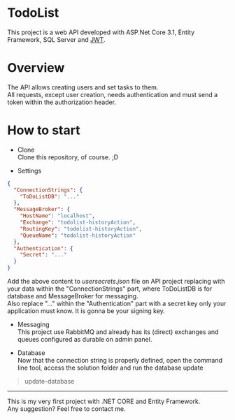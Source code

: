 # TodoList

This project is a web API developed with ASP.Net Core 3.1, Entity Framework, SQL Server and [JWT](https://jwt.io/).

# Overview
The API allows creating users and set tasks to them.  
All requests, except user creation, needs authentication and must send a token within the authorization header. 

# How to start

* Clone    
Clone this repository, of course. ;D

* Settings
```json
{
  "ConnectionStrings": {
    "ToDoListDB": "..."
  },
  "MessageBroker": {
    "HostName": "localhost",
    "Exchange": "todolist-historyAction",
    "RoutingKey": "todolist-historyAction",
    "QueueName": "todolist-historyAction"
  },
  "Authentication": {
    "Secret": "..."
  }
}
```    
   Add the above content to *usersecrets.json* file on API project replacing with your data within the "ConnectionStrings" part, where ToDoListDB is for database and MessageBroker for messaging.        
    Also replace "..." within the "Authentication" part with a secret key only your application must know. It is gonna be your signing key.
    
* Messaging    
This project use RabbitMQ and already has its (direct) exchanges and queues configured as durable on admin panel.
    
* Database    
Now that the connection string is properly defined, open the command line tool, access the solution folder and run the database update
    
> update-database   
           
***    
This is my very first project with .NET CORE and Entity Framework.  
Any suggestion? Feel free to contact me.
